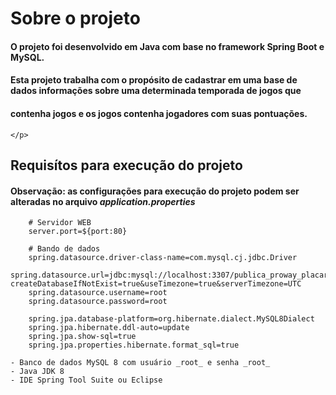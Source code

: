 # Sobre o projeto

#### O projeto foi desenvolvido em Java com base no framework Spring Boot e MySQL.
		
#### Esta projeto trabalha com o propósito de cadastrar em uma base de dados informações sobre uma determinada temporada de jogos que 
#### contenha jogos e os jogos contenha jogadores com suas pontuações.
	</p>
	
## Requisítos para execução do projeto
#### Observação: as configurações para execução do projeto podem ser alteradas no arquivo _application.properties_
~~~
	# Servidor WEB
	server.port=${port:80}
	
	# Bando de dados
	spring.datasource.driver-class-name=com.mysql.cj.jdbc.Driver
	spring.datasource.url=jdbc:mysql://localhost:3307/publica_proway_placar?createDatabaseIfNotExist=true&useTimezone=true&serverTimezone=UTC
	spring.datasource.username=root
	spring.datasource.password=root
	
	spring.jpa.database-platform=org.hibernate.dialect.MySQL8Dialect
	spring.jpa.hibernate.ddl-auto=update
	spring.jpa.show-sql=true
	spring.jpa.properties.hibernate.format_sql=true
~~~
	
	- Banco de dados MySQL 8 com usuário _root_ e senha _root_
	- Java JDK 8
	- IDE Spring Tool Suite ou Eclipse
